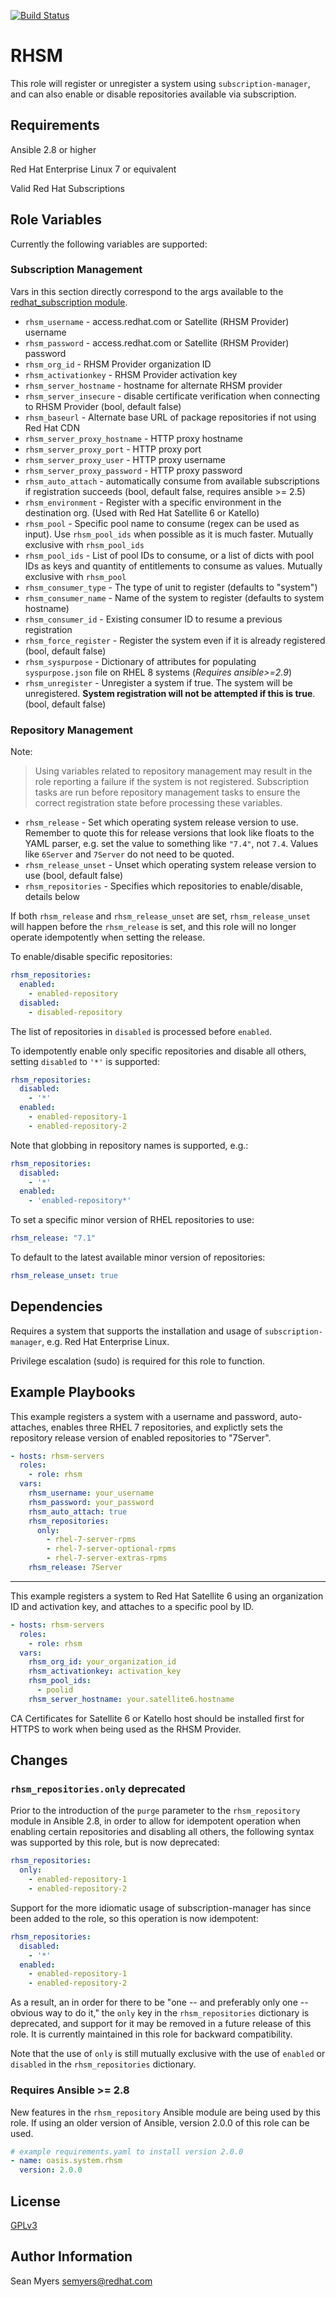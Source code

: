 [![Build Status](https://travis-ci.org/oasis-roles/rhsm.svg?branch=master)](https://travis-ci.org/oasis-roles/rhsm)

RHSM
=====

This role will register or unregister a system using `subscription-manager`, and can also enable or disable
repositories available via subscription.

Requirements
------------

Ansible 2.8 or higher

Red Hat Enterprise Linux 7 or equivalent

Valid Red Hat Subscriptions

Role Variables
--------------

Currently the following variables are supported:

### Subscription Management

Vars in this section directly correspond to the args available to the
[redhat_subscription module](http://docs.ansible.com/ansible/latest/modules/redhat_subscription_module.html).

* `rhsm_username` - access.redhat.com or Satellite (RHSM Provider) username
* `rhsm_password` - access.redhat.com or Satellite (RHSM Provider) password
* `rhsm_org_id` - RHSM Provider organization ID
* `rhsm_activationkey` - RHSM Provider activation key
* `rhsm_server_hostname` - hostname for alternate RHSM provider
* `rhsm_server_insecure` - disable certificate verification when connecting to RHSM Provider (bool, default false)
* `rhsm_baseurl` - Alternate base URL of package repositories if not using Red Hat CDN
* `rhsm_server_proxy_hostname` - HTTP proxy hostname
* `rhsm_server_proxy_port` - HTTP proxy port
* `rhsm_server_proxy_user` - HTTP proxy username
* `rhsm_server_proxy_password` - HTTP proxy password
* `rhsm_auto_attach` - automatically consume from available subscriptions if registration succeeds (bool, default false, requires ansible >= 2.5)
* `rhsm_environment` - Register with a specific environment in the destination org. (Used with Red Hat Satellite 6 or Katello)
* `rhsm_pool` - Specific pool name to consume (regex can be used as input). Use `rhsm_pool_ids` when possible as it is much faster. Mutually exclusive with `rhsm_pool_ids`
* `rhsm_pool_ids` - List of pool IDs to consume, or a list of dicts with pool IDs as keys and quantity of entitlements to consume as values. Mutually exclusive with `rhsm_pool`
* `rhsm_consumer_type` - The type of unit to register (defaults to "system")
* `rhsm_consumer_name` - Name of the system to register (defaults to system hostname)
* `rhsm_consumer_id` - Existing consumer ID to resume a previous registration
* `rhsm_force_register` - Register the system even if it is already registered (bool, default false)
* `rhsm_syspurpose` - Dictionary of attributes for populating `syspurpose.json` file on RHEL 8 systems (*Requires ansible>=2.9*)
* `rhsm_unregister` - Unregister a system if true. The system will be unregistered. **System registration will not be attempted if this is true**.
  (bool, default false)

### Repository Management

Note:
> Using variables related to repository management may result in the role reporting a failure if the system is not registered.
> Subscription tasks are run before repository management tasks to ensure the correct registration state before processing these variables.

* `rhsm_release` - Set which operating system release version to use. Remember to quote this for release versions that look like
  floats to the YAML parser, e.g.  set the value to something like `"7.4"`, not `7.4`. Values like `6Server` and `7Server` do not
  need to be quoted.
* `rhsm_release_unset` - Unset which operating system release version to use (bool, default false)
* `rhsm_repositories` - Specifies which repositories to enable/disable, details below

If both `rhsm_release` and `rhsm_release_unset` are set, `rhsm_release_unset` will happen before the `rhsm_release` is set,
and this role will no longer operate idempotently when setting the release.

To enable/disable specific repositories:

```yaml
rhsm_repositories:
  enabled:
    - enabled-repository
  disabled:
    - disabled-repository
```

The list of repositories in `disabled` is processed before `enabled`.

To idempotently enable only specific repositories and disable all others,
setting `disabled` to `'*'` is supported:

```yaml
rhsm_repositories:
  disabled:
    - '*'
  enabled:
    - enabled-repository-1
    - enabled-repository-2
```

Note that globbing in repository names is supported, e.g.:

```yaml
rhsm_repositories:
  disabled:
    - '*'
  enabled:
    - 'enabled-repository*'
```

To set a specific minor version of RHEL repositories to use:

```yaml
rhsm_release: "7.1"
```

To default to the latest available minor version of repositories:

```yaml
rhsm_release_unset: true
```

Dependencies
------------

Requires a system that supports the installation and usage of `subscription-manager`, e.g.  Red Hat Enterprise Linux.

Privilege escalation (sudo) is required for this role to function.

Example Playbooks
-----------------

This example registers a system with a username and password, auto-attaches,
enables three RHEL 7 repositories, and explictly sets the repository release
version of enabled repositories to "7Server".

```yaml
- hosts: rhsm-servers
  roles:
    - role: rhsm
  vars:
    rhsm_username: your_username
    rhsm_password: your_password
    rhsm_auto_attach: true
    rhsm_repositories:
      only:
        - rhel-7-server-rpms
        - rhel-7-server-optional-rpms
        - rhel-7-server-extras-rpms
    rhsm_release: 7Server
```

---

This example registers a system to Red Hat Satellite 6 using an organization ID and activation key,
and attaches to a specific pool by ID.

```yaml
- hosts: rhsm-servers
  roles:
    - role: rhsm
  vars:
    rhsm_org_id: your_organization_id
    rhsm_activationkey: activation_key
    rhsm_pool_ids:
      - poolid
    rhsm_server_hostname: your.satellite6.hostname
```

CA Certificates for Satellite 6 or Katello host should be installed first for HTTPS to work
when being used as the RHSM Provider.

Changes
-------

### `rhsm_repositories.only` deprecated

Prior to the introduction of the `purge` parameter to the `rhsm_repository` module in Ansible
2.8, in order to allow for idempotent operation when enabling certain repositories and
disabling all others, the following syntax was supported by this role, but is now
deprecated:

```yaml
rhsm_repositories:
  only:
    - enabled-repository-1
    - enabled-repository-2
```

Support for the more idiomatic usage of subscription-manager has since been
added to the role, so this operation is now idempotent:

```yaml
rhsm_repositories:
  disabled:
    - '*'
  enabled:
    - enabled-repository-1
    - enabled-repository-2
```

As a result, an in order for there to be "one -- and preferably only one -- obvious
way to do it," the `only` key in the `rhsm_repositories` dictionary is deprecated, and
support for it may be removed in a future release of this role. It is currently
maintained in this role for backward compatibility.

Note that the use of `only` is still mutually exclusive with the use of
`enabled` or `disabled` in the `rhsm_repositories` dictionary.

### Requires Ansible >= 2.8

New features in the `rhsm_repository` Ansible module are being used by this role.
If using an older version of Ansible, version 2.0.0 of this role can be used.

```yaml
# example requirements.yaml to install version 2.0.0
- name: oasis.system.rhsm
  version: 2.0.0
```

License
-------

[GPLv3](LICENSE)

Author Information
------------------

Sean Myers <semyers@redhat.com>
